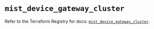 # `mist_device_gateway_cluster`

Refer to the Terraform Registry for docs: [`mist_device_gateway_cluster`](https://registry.terraform.io/providers/juniper/mist/0.6.0/docs/resources/device_gateway_cluster).

